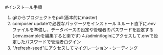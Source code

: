 #インストール手順
1. gitからプロジェクトをpull(基本的にmaster)
2. composer updateで必要なパッケージをインストール
3.ルート直下に.envファイルを準備し、データベースの設定や管理者のパスワードを設定する(.env.exampleを編集すると楽です)
4./admin/loginにアクセスして.envで設定したパスワードで管理者ログイン
5. "/refresh-seed"にアクセスしてマイグレーション・シーディング
